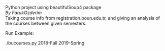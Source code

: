 Python project using beautifulSoup4 package  
_By FarukOzderim_  
Taking course info from registration.boun.edu.tr, and giving an analysis of the courses between given semesters.  

Run Example:  

./bucourses.py 2018-Fall 2019-Spring  
